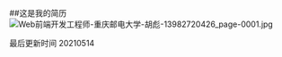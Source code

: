 ##这是我的简历
![Web前端开发工程师-重庆邮电大学-胡彪-13982720426_page-0001.jpg](https://cdn.nlark.com/yuque/0/2021/jpeg/2625525/1622101977000-42d6f01d-5a2d-4b80-b020-417a3646deba.jpeg#clientId=u21457d30-c459-4&from=ui&id=ueed40841&margin=%5Bobject%20Object%5D&name=Web%E5%89%8D%E7%AB%AF%E5%BC%80%E5%8F%91%E5%B7%A5%E7%A8%8B%E5%B8%88-%E9%87%8D%E5%BA%86%E9%82%AE%E7%94%B5%E5%A4%A7%E5%AD%A6-%E8%83%A1%E5%BD%AA-13982720426_page-0001.jpg&originHeight=1754&originWidth=1240&originalType=binary&size=771475&status=done&style=none&taskId=u7aab6235-ecfe-474b-9666-517fdd00748)

最后更新时间 20210514
